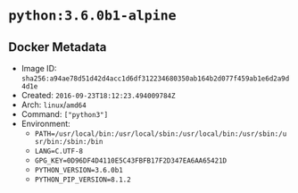 # `python:3.6.0b1-alpine`

## Docker Metadata

- Image ID: `sha256:a94ae78d51d42d4acc1d6df312234680350ab164b2d077f459ab1e6d2a9d4d1e`
- Created: `2016-09-23T18:12:23.494009784Z`
- Arch: `linux`/`amd64`
- Command: `["python3"]`
- Environment:
  - `PATH=/usr/local/bin:/usr/local/sbin:/usr/local/bin:/usr/sbin:/usr/bin:/sbin:/bin`
  - `LANG=C.UTF-8`
  - `GPG_KEY=0D96DF4D4110E5C43FBFB17F2D347EA6AA65421D`
  - `PYTHON_VERSION=3.6.0b1`
  - `PYTHON_PIP_VERSION=8.1.2`

